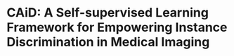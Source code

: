 # CAiD: A Self-supervised Learning Framework for Empowering Instance Discrimination in Medical Imaging

